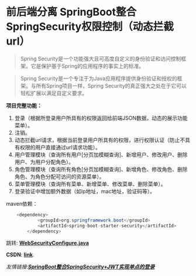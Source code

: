 # 前后端分离 SpringBoot整合SpringSecurity权限控制（动态拦截url）

> 	Spring Security是一个功能强大且可高度自定义的身份验证和访问控制框架。它是保护基于Spring的应用程序的事实上的标准。

> 	Spring Security是一个专注于为Java应用程序提供身份验证和授权的框架。与所有Spring项目一样，Spring Security的真正强大之处在于它可以轻松扩展以满足自定义要求。

**项目完整功能：**
 1. 登录（根据所登录用户所具有的权限返回给前端JSON数据，动态的展示功能菜单）。
 2. 注销。
 3. 动态拦截url请求，根据当前登录用户所具有的权限，进行权限认证（防止不具有权限的用户直接通过url请求功能）。    
5. 用户管理模块（查询所有用户[分页加模糊查询]、新增用户、修改用户、删除用户、为用户分配角色）。
6. 角色管理模块（查询所有角色[分页加模糊查询]、新增角色、修改角色、删除角色、为角色分配可访问的资源菜单）。
7. 菜单管理模块（查询所有菜单、新增菜单、修改菜单、删除菜单）。
8. 登录验证中增加额外数据（如ip地址，mac地址，验证码等）。

maven依赖：
```java
	<dependency>
            <groupId>org.springframework.boot</groupId>
            <artifactId>spring-boot-starter-security</artifactId>
        </dependency>
```


跳转: [**WebSecurityConfigure.java**](https://github.com/TianShengBingFeiNiuRen/SpringBoot_SpringSecurity/blob/master/src/main/java/com/nonce/restsecurity/config/WebSecurityConfigure.java)

**CSDN**: [**link**](https://blog.csdn.net/weixin_39792935/article/details/84541194).

*友情链接*:[***SpringBoot整合SpringSecurity+JWT实现单点的登录***](https://blog.csdn.net/weixin_39792935/article/details/103528008)
